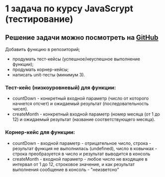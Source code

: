 # 1 задача по курсу JavaScrypt (тестирование)

## Решение задачи можно посмотреть на [GitHub](https://github.com/serg310583/module11_homework.git)

Добавить функцию в репозиторий;
 - продумать тест-кейсы (успешное/неуспешное выполнение функции);
 - продумать корнер-кейсы; 
 - написать unit-тесты (минимум 3).

### Тест-кейс (низкоуровневый) для функции:
- countDown - конкретный входной параметр (число от которого начнется отсчет) и ожидаемый результат (последовательность чисел).
- createMonth - конкретный входной параметр (номер месяца (от 1 до 12) и ожидаемый результат (название соответствующего месяца).
### Корнер-кейс для функции:
- countDown - входной параметр  - отрицательное число, строка - результат функция не выполнилась (undefined), число в ковычках - строка преобразуется в число и результат выводится в консоль
- createMonth - входной параметр - любое число не входящее в интервал от 1 до 12, строковое значение, и как результат выполнения сообщение в консоль - "неизветсно"
